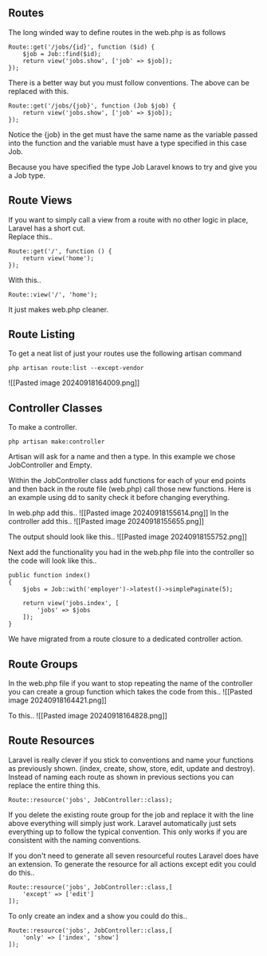 
## Routes

The long winded way to define routes in the web.php is as follows

```
Route::get('/jobs/{id}', function ($id) {
	$job = Job::find($id);
	return view('jobs.show', ['job' => $job]);
});
```

There is a better way but you must follow conventions.
The above can be replaced with this.

```
Route::get('/jobs/{job}', function (Job $job) {
	return view('jobs.show', ['job' => $job]);
});
```

Notice the {job} in the get must have the same name as the variable passed into the function and the variable must have a type specified in this case Job.

Because you have specified the type Job Laravel knows to try and give you a Job type.


## Route Views

If you want to simply call a view from a route with no other logic in place, Laravel has a short cut.  
Replace this..
```
Route::get('/', function () {
	return view('home');
});
```

With this..
```
Route::view('/', 'home');
```

It just makes web.php cleaner.

## Route Listing

To get a neat list of just your routes use the following artisan command

```
php artisan route:list --except-vendor
```
![[Pasted image 20240918164009.png]]


## Controller Classes

To make a controller.
```
php artisan make:controller
```
Artisan will ask for a name and then a type.  In this example we chose JobController and Empty.

Within the JobController class add functions for each of your end points and then back in the route file (web.php) call those new functions.  Here is an example using dd to sanity check it before changing everything.

In web.php add this..
![[Pasted image 20240918155614.png]]
In the controller add this..
![[Pasted image 20240918155655.png]]

The output should look like this..
![[Pasted image 20240918155752.png]]

Next add the functionality you had in the web.php file into the controller so the code will look like this..
```
public function index()
{
	$jobs = Job::with('employer')->latest()->simplePaginate(5);

	return view('jobs.index', [
		'jobs' => $jobs
	]);
}
```

We have migrated from a route closure to a dedicated controller action.

## Route Groups

In the web.php file if you want to stop repeating the name of the controller you can create a group function which takes the code from this..
![[Pasted image 20240918164421.png]]

To this..
![[Pasted image 20240918164828.png]]


## Route Resources

Laravel is really clever if you stick to conventions and name your functions as previously shown.  (index, create, show, store, edit, update and destroy).  Instead of naming each route as shown in previous sections you can replace the entire thing this.

```
Route::resource('jobs', JobController::class);
```

If you delete the existing route group for the job and replace it with the line above everything will simply just work.   Laravel automatically just sets everything up to follow the typical convention.  This only works if you are consistent with the naming conventions.

If you don't need to generate all seven resourceful  routes Laravel does have an extension.
To generate the resource for all actions except edit you could do this..
```
Route::resource('jobs', JobController::class,[
	'except' => ['edit']
]);
```

To only create an index and a show you could do this..

```
Route::resource('jobs', JobController::class,[
	'only' => ['index', 'show']
]);
```

